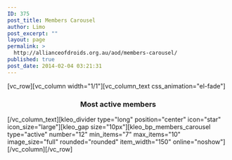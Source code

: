 ```yaml
---
ID: 375
post_title: Members Carousel
author: Limo
post_excerpt: ""
layout: page
permalink: >
  http://allianceofdroids.org.au/aod/members-carousel/
published: true
post_date: 2014-02-04 03:21:31
---
```

[vc_row][vc_column width="1/1"][vc_column_text css_animation="el-fade"]
<h3 style="text-align: center;">Most active members</h3>
[/vc_column_text][kleo_divider type="long" position="center" icon="star" icon_size="large"][kleo_gap size="10px"][kleo_bp_members_carousel type="active" number="12" min_items="7" max_items="10" image_size="full" rounded="rounded" item_width="150" online="noshow"][/vc_column][/vc_row]